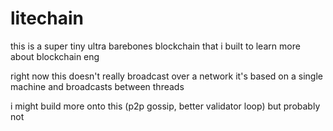 # litechain

this is a super tiny ultra barebones blockchain that i built to learn more about blockchain eng

right now this doesn't really broadcast over a network it's based on a single machine and broadcasts between threads

i might build more onto this (p2p gossip, better validator loop) but probably not